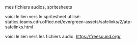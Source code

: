 mes fichiers audios, spritesheets

voici le lien vers le spritesheet utilisé:
statics.teams.cdn.office.net/evergreen-assets/safelinks/2/atp-safelinks.html

voici le lien vers les fichiers audio:
https://freesound.org/
